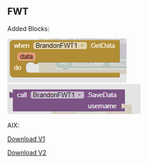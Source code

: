 ## FWT

Added Blocks:

<img src=https://raw.githubusercontent.com/anbran223/FWT/main/fwtGetData.PNG>

<img src=https://raw.githubusercontent.com/anbran223/FWT/main/fwtSaveData.PNG>

AIX:

<a href="https://drive.google.com/uc?export=download&id=1wi3to_9WoqWXF54tRCNesdvKV86Ow4U0">Download V1</a>

<a href="https://github.com/anbran223/FWT/raw/main/f-w-t/out/com.brandonang.fwt.aix">Download V2</a>
